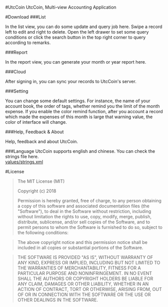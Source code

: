 #UtcCoin 
UtcCoin, Multi-view Accounting Application

#Download
###List

In the list view, you can do some update and query job here. Swipe a record left to edit and right to delete. Open the left drawer to set some query conditions or click the search button in the top right corner to query according to remarks.

###Report

In the report view, you can generate your month or year report here.

###Cloud

After signing in, you can sync your records to UtcCoin's server.

###Setting

You can change some default settings. For instance, the name of your account book, the order of tags, whether remind you the limit of the month expense. If you enable the color remind function, after you account a record which made the expenses of this month is large that warning value, the color of interface will change.

###Help, Feedback & About

Help, feedback and about UtcCoin.

###Language
UtcCoin supports english and chinese. You can check the strings file here.  
[values/strings.xml](https://github.com/Nightonke/UtcCoin/blob/master/app/src/main/res/values/strings.xml)  

#License

> The MIT License (MIT)  
> 
> Copyright (c) 2018 
>
> Permission is hereby granted, free of charge, to any person obtaining a copy of this software and associated documentation files (the "Software"), to deal in the Software without restriction, including without limitation the rights to use, copy, modify, merge, publish, distribute, sublicense, and/or sell copies of the Software, and to permit persons to whom the Software is furnished to do so, subject to the following conditions:

> The above copyright notice and this permission notice shall be included in all copies or substantial portions of the Software.

> THE SOFTWARE IS PROVIDED "AS IS", WITHOUT WARRANTY OF ANY KIND, EXPRESS OR IMPLIED, INCLUDING BUT NOT LIMITED TO THE WARRANTIES OF MERCHANTABILITY, FITNESS FOR A PARTICULAR PURPOSE AND NONINFRINGEMENT. IN NO EVENT SHALL THE AUTHORS OR COPYRIGHT HOLDERS BE LIABLE FOR ANY CLAIM, DAMAGES OR OTHER LIABILITY, WHETHER IN AN ACTION OF CONTRACT, TORT OR OTHERWISE, ARISING FROM, OUT OF OR IN CONNECTION WITH THE SOFTWARE OR THE USE OR OTHER DEALINGS IN THE SOFTWARE. 
